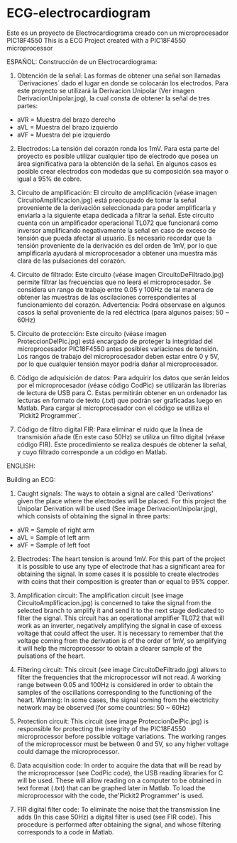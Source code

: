 # ECG-electrocardiogram
Este es un proyecto de Electrocardiograma creado con un microprocesador PIC18F4550
This is a ECG Project created with a PIC18F4550 microprocessor

ESPAÑOL:
Construcción de un Electrocardiograma:

1) Obtención de la señal: Las formas de obtener una señal son llamadas ´Derivaciones´ dado el lugar en donde se colocarán los electrodos. Para este proyecto se utilizará la Derivacion Unipolar (Ver imagen DerivacionUnipolar.jpg), la cual consta de obtener la señal de tres partes: 

- aVR = Muestra del brazo derecho
- aVL = Muestra del brazo izquierdo
- aVF = Muestra del pie izquierdo

2) Electrodos: La tensión del corazón ronda los 1mV. Para esta parte del proyecto es posible utilizar cualquier tipo de electrodo que posea un área significativa para la obtención de la señal. En algunos casos es posible crear electrodos con modedas que su composición sea mayor o igual a 95% de cobre. 

3) Circuito de amplificación: El circuito de amplificación (véase imagen  CircuitoAmplificacion.jpg) está preocupado de tomar la señal proveniente de la derivación seleccionada para poder amplificarla y enviarla a la siguiente etapa dedicada a filtrar la señal. Este circuito cuenta con un amplificador operacional TL072 que funcionará como inversor amplificando negativamente la señal en caso de exceso de tensión que pueda afectar al usuario. Es necesario recordar que la tensión proveniente de la derivación es del orden de 1mV, por lo que amplificarla ayudará al microprocesador a obtener una muestra más clara de las pulsaciones del corazón.

4) Circuito de filtrado: Este circuito (véase imagen CircuitoDeFiltrado.jpg) permite filtrar las frecuencias que no leerá el microprocesador. Se considera un rango de trabajo entre 0.05 y 100Hz de tal manera de obtener las muestras de las oscilaciones correspondientes al funcionamiento del corazón. Advertencia: Podrá observase en algunos casos la señal proveniente de la red eléctrica (para algunos paises: 50 ~ 60Hz)

5) Circuito de protección: Este circuito (véase imagen ProteccionDelPic.jpg) está encargado de proteger la integridad del microprocesador PIC18F4550 antes posibles variaciones de tensión. Los rangos de trabajo del microprocesador deben estar entre 0 y 5V, por lo que cualquier tensión mayor podría dañar al microprocesador.

6) Código de adquisición de datos: Para adquirir los datos que serán leidos por el microprocesador (véase código CodPic) se utilizarán las librerías de lectura de USB para C. Estas permitirán obtener en un ordenador las lecturas en formato de texto (.txt) que podrán ser graficadas luego en Matlab. Para cargar al microprocesador con el código se utiliza el ´Pickit2 Programmer´.

7) Código de filtro digital FIR: Para eliminar el ruido que la línea de transmisión añade (En este caso 50Hz) se utiliza un filtro digital (véase código FIR). Este procedimiento se realiza después de obtener la señal, y cuyo filtrado corresponde a un código en Matlab. 

ENGLISH:

Building an ECG:

1) Caught signals: The ways to obtain a signal are called 'Derivations' given the place where the electrodes will be placed. For this project the Unipolar Derivation will be used (See image DerivacionUnipolar.jpg), which consists of obtaining the signal in three parts:

- aVR = Sample of right arm
- aVL = Sample of left arm
- aVF = Sample of left foot

2) Electrodes: The heart tension is around 1mV. For this part of the project it is possible to use any type of electrode that has a significant area for obtaining the signal. In some cases it is possible to create electrodes with coins that their composition is greater than or equal to 95% copper.

3) Amplification circuit: The amplification circuit (see image CircuitoAmplificacion.jpg) is concerned to take the signal from the selected branch to amplify it and send it to the next stage dedicated to filter the signal. This circuit has an operational amplifier TL072 that will work as an inverter, negatively amplifying the signal in case of excess voltage that could affect the user. It is necessary to remember that the voltage coming from the derivation is of the order of 1mV, so amplifying it will help the microprocessor to obtain a clearer sample of the pulsations of the heart.

4) Filtering circuit: This circuit (see image CircuitoDeFiltrado.jpg) allows to filter the frequencies that the microprocessor will not read. A working range between 0.05 and 100Hz is considered in order to obtain the samples of the oscillations corresponding to the functioning of the heart. Warning: In some cases, the signal coming from the electricity network may be observed (for some countries: 50 ~ 60Hz)

5) Protection circuit: This circuit (see image ProteccionDelPic.jpg) is responsible for protecting the integrity of the PIC18F4550 microprocessor before possible voltage variations. The working ranges of the microprocessor must be between 0 and 5V, so any higher voltage could damage the microprocessor.

6) Data acquisition code: In order to acquire the data that will be read by the microprocessor (see CodPic code), the USB reading libraries for C will be used. These will allow reading on a computer to be obtained in text format (.txt) that can be graphed later in Matlab. To load the microprocessor with the code, the'Pickit2 Programmer' is used.

7) FIR digital filter code: To eliminate the noise that the transmission line adds (In this case 50Hz) a digital filter is used (see FIR code). This procedure is performed after obtaining the signal, and whose filtering corresponds to a code in Matlab.
